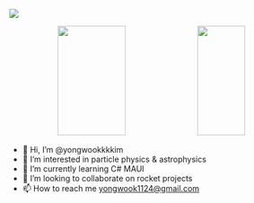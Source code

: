 ![]([https://github.com/yongwookkkkim/rocket-engine-test-test.gif](https://github.com/yongwookkkkim/yongwookkkkim/blob/main/rocket-engine-test-test.gif))

<!-- ./STAT -->
<div align="center">  
  <img width="49%" height="195px" src="https://github-readme-stats.vercel.app/api?username=yongwookkkkim&show_icons=true&count_private=true&hide_border=true&title_color=c1f6e1&icon_color=c1f6e1&text_color=FFFFFF&bg_color=0d1117"/> 
  <img width="41%" height="195px" src="https://github-readme-stats.vercel.app/api/top-langs/?username=yongwookkkkim&layout=compact&hide_border=true&title_color=c1f6e1&text_color=FFFFFF&bg_color=0d1117" />
</div>


- 👋 Hi, I’m @yongwookkkkim
- 👀 I’m interested in particle physics & astrophysics
- 🌱 I’m currently learning C# MAUI
- 💞️ I’m looking to collaborate on rocket projects
- 📫 How to reach me yongwook1124@gmail.com

<!---
yongwookkkkim/yongwookkkkim is a ✨ special ✨ repository because its `README.md` (this file) appears on your GitHub profile.
You can click the Preview link to take a look at your changes.
--->
